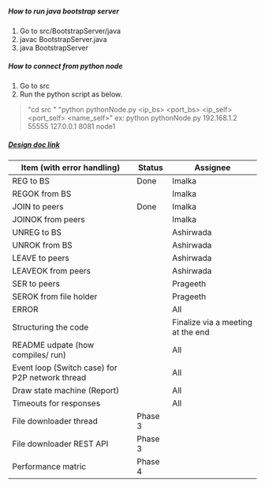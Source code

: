 ##### How to run java bootstrap server

1. Go to src/BootstrapServer/java
2. javac BootstrapServer.java
3. java BootstrapServer

##### How to connect from python node

1. Go to src
2. Run the python script as below.

> "cd src "
> "python pythonNode.py <ip\_bs> <port\_bs> <ip\_self> <port\_self> <name\_self>"
> ex: python pythonNode.py 192.168.1.2 55555 127.0.0.1 8081 node1

##### [Design doc link](https://docs.google.com/document/d/1uFmo2mkXFP7MTKHK0JH8DNljEBTw6HCyzuFfGKkhdEM/edit)

| Item (with error handling) | Status | Assignee |
| -------------------------- | ------ | -------- |
| REG to BS | Done | Imalka |
| REGOK from BS |  | Imalka |
| JOIN to peers | Done | Imalka |
| JOINOK from peers |  | Imalka |
| UNREG to BS |  | Ashirwada |
| UNROK from BS |  | Ashirwada |
| LEAVE to peers |  | Ashirwada |
| LEAVEOK from peers |  | Ashirwada |
| SER to peers |  | Prageeth |
| SEROK from file holder |  | Prageeth |
| ERROR |  | All |
| Structuring the code |  | Finalize via a meeting at the end |
| README udpate (how compiles/ run) |  | All |
| Event loop (Switch case) for P2P network thread |  | All |
| Draw state machine (Report) |  | All |
| Timeouts for responses |  | All |
| File downloader thread | Phase 3 |  |
| File downloader REST API | Phase 3 |  |
| Performance matric | Phase 4 |  |